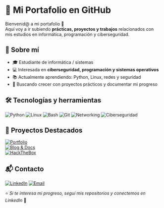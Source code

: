 # 🚀 Mi Portafolio en GitHub

Bienvenid@ a mi portafolio 👋  
Aquí voy a ir subiendo **prácticas, proyectos y trabajos** relacionados con mis estudios en informática, programación y ciberseguridad.  

## 📌 Sobre mí
- 🎓 Estudiante de informática / sistemas  
- 💻 Interesada en **ciberseguridad, programación y sistemas operativos**  
- 📚 Actualmente aprendiendo: Python, Linux, redes y seguridad  
- 🚀 Buscando crecer con proyectos prácticos y documentar mi progreso  

## 🛠️ Tecnologías y herramientas

![Python](https://img.shields.io/badge/Python-3776AB?style=for-the-badge&logo=python&logoColor=white)
![Linux](https://img.shields.io/badge/Linux-FCC624?style=for-the-badge&logo=linux&logoColor=black)
![Bash](https://img.shields.io/badge/Bash-4EAA25?style=for-the-badge&logo=gnu-bash&logoColor=white)
![Git](https://img.shields.io/badge/Git-F05032?style=for-the-badge&logo=git&logoColor=white)
![Networking](https://img.shields.io/badge/Networking-008CFF?style=for-the-badge&logo=cisco&logoColor=white)
![Ciberseguridad](https://img.shields.io/badge/Security-FF0000?style=for-the-badge&logo=hackthebox&logoColor=white)

## 📂 Proyectos Destacados

[![Portfolio](https://img.shields.io/badge/Portfolio-Web-4CAF50?style=for-the-badge&logo=githubpages&logoColor=white)](https://inn-k.github.io/portfolio/)  
[![Blog & Docs](https://img.shields.io/badge/Blog-Docs-2E7D32?style=for-the-badge&logo=gitbook&logoColor=white)](https://linn-s-book.gitbook.io/ingrid-k/)  
[![HackTheBox](https://img.shields.io/badge/HackTheBox-1E0FBE?style=for-the-badge&logo=hackthebox&logoColor=white)](https://app.hackthebox.com/profile/1524449)

## 📬 Contacto
[![LinkedIn](https://img.shields.io/badge/LinkedIn-0A66C2?style=for-the-badge&logo=linkedin&logoColor=white)](https://linkedin.com/in/tuusuario)
[![Email](https://img.shields.io/badge/Email-D14836?style=for-the-badge&logo=gmail&logoColor=white)](mailto:tuemail@ejemplo.com)

⭐ *Si te interesa mi progreso, seguí mis repositorios y conectemos en LinkedIn* 🚀

